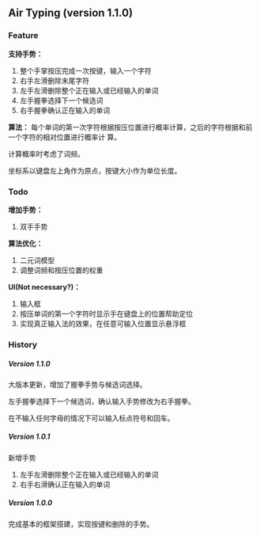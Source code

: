 ## Air Typing (version 1.1.0)

### Feature
**支持手势：**
1. 整个手掌按压完成一次按键，输入一个字符
2. 右手左滑删除末尾字符
3. 左手左滑删除整个正在输入或已经输入的单词
4. 左手握拳选择下一个候选词
5. 右手握拳确认正在输入的单词

**算法：**
每个单词的第一次字符根据按压位置进行概率计算，之后的字符根据和前一个字符的相对位置进行概率计
算。

计算概率时考虑了词频。

坐标系以键盘左上角作为原点，按键大小作为单位长度。

### Todo
**增加手势：**
1. 双手手势

**算法优化：**
1. 二元词模型
2. 调整词频和按压位置的权重

**UI(Not necessary?)：**
1. 输入框
2. 按压单词的第一个字符时显示手在键盘上的位置帮助定位
3. 实现真正输入法的效果，在任意可输入位置显示悬浮框

### History

##### Version 1.1.0

大版本更新，增加了握拳手势与候选词选择。

左手握拳选择下一个候选词，确认输入手势修改为右手握拳。

在不输入任何字母的情况下可以输入标点符号和回车。

##### Version 1.0.1

新增手势
1. 左手左滑删除整个正在输入或已经输入的单词
2. 右手右滑确认正在输入的单词

##### Version 1.0.0

完成基本的框架搭建，实现按键和删除的手势。


